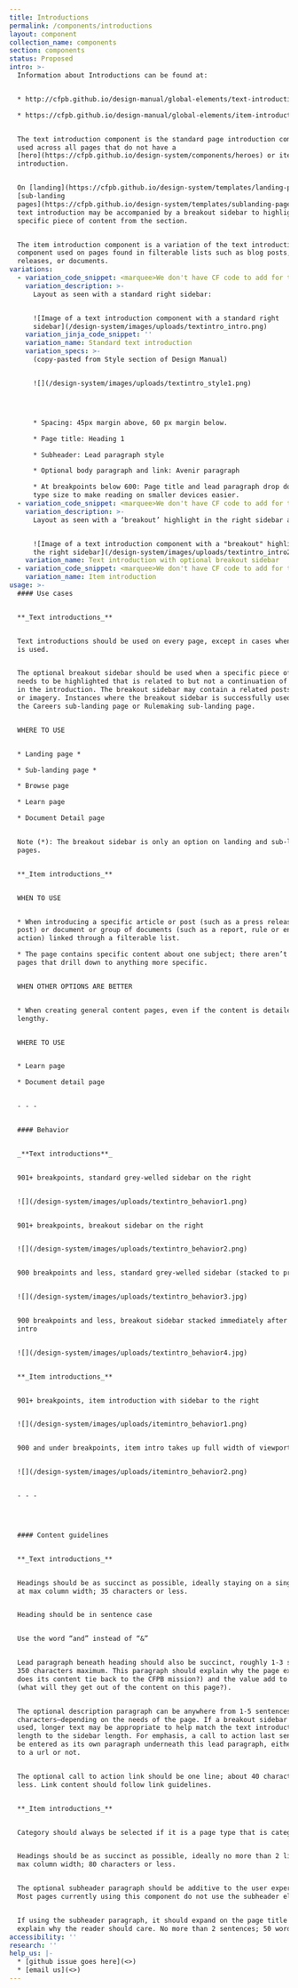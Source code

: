 ```yaml
---
title: Introductions
permalink: /components/introductions
layout: component
collection_name: components
section: components
status: Proposed
intro: >-
  Information about Introductions can be found at:


  * http://cfpb.github.io/design-manual/global-elements/text-introductions.html

  * https://cfpb.github.io/design-manual/global-elements/item-introduction.html


  The text introduction component is the standard page introduction component
  used across all pages that do not have a
  [hero](https://cfpb.github.io/design-system/components/heroes) or item
  introduction.


  On [landing](https://cfpb.github.io/design-system/templates/landing-pages) or
  [sub-landing
  pages](https://cfpb.github.io/design-system/templates/sublanding-pages), the
  text introduction may be accompanied by a breakout sidebar to highlight a
  specific piece of content from the section.


  The item introduction component is a variation of the text introduction
  component used on pages found in filterable lists such as blog posts, press
  releases, or documents.
variations:
  - variation_code_snippet: <marquee>We don't have CF code to add for this.</marquee>
    variation_description: >-
      Layout as seen with a standard right sidebar:


      ![Image of a text introduction component with a standard right
      sidebar](/design-system/images/uploads/textintro_intro.png)
    variation_jinja_code_snippet: ''
    variation_name: Standard text introduction
    variation_specs: >-
      (copy-pasted from Style section of Design Manual)


      ![](/design-system/images/uploads/textintro_style1.png)




      * Spacing: 45px margin above, 60 px margin below.

      * Page title: Heading 1

      * Subheader: Lead paragraph style

      * Optional body paragraph and link: Avenir paragraph

      * At breakpoints below 600: Page title and lead paragraph drop down one
      type size to make reading on smaller devices easier.
  - variation_code_snippet: <marquee>We don't have CF code to add for this.</marquee>
    variation_description: >-
      Layout as seen with a ‘breakout’ highlight in the right sidebar area:


      ![Image of a text introduction component with a "breakout" highlight in
      the right sidebar](/design-system/images/uploads/textintro_intro2.png)
    variation_name: Text introduction with optional breakout sidebar
  - variation_code_snippet: <marquee>We don't have CF code to add for this.</marquee>
    variation_name: Item introduction
usage: >-
  #### Use cases


  **_Text introductions_**


  Text introductions should be used on every page, except in cases when a hero
  is used.


  The optional breakout sidebar should be used when a specific piece of content
  needs to be highlighted that is related to but not a continuation of content
  in the introduction. The breakout sidebar may contain a related posts element
  or imagery. Instances where the breakout sidebar is successfully used include
  the Careers sub-landing page or Rulemaking sub-landing page.


  WHERE TO USE


  * Landing page *

  * Sub-landing page *

  * Browse page

  * Learn page

  * Document Detail page


  Note (*): The breakout sidebar is only an option on landing and sub-landing
  pages.


  **_Item introductions_**


  WHEN TO USE


  * When introducing a specific article or post (such as a press release or blog
  post) or document or group of documents (such as a report, rule or enforcement
  action) linked through a filterable list.

  * The page contains specific content about one subject; there aren’t any child
  pages that drill down to anything more specific.


  WHEN OTHER OPTIONS ARE BETTER


  * When creating general content pages, even if the content is detailed or
  lengthy.


  WHERE TO USE


  * Learn page

  * Document detail page


  - - -


  #### Behavior


  _**Text introductions**_


  901+ breakpoints, standard grey-welled sidebar on the right


  ![](/design-system/images/uploads/textintro_behavior1.png)


  901+ breakpoints, breakout sidebar on the right


  ![](/design-system/images/uploads/textintro_behavior2.png)


  900 breakpoints and less, standard grey-welled sidebar (stacked to prefooter)


  ![](/design-system/images/uploads/textintro_behavior3.jpg)


  900 breakpoints and less, breakout sidebar stacked immediately after text
  intro


  ![](/design-system/images/uploads/textintro_behavior4.jpg)


  **_Item introductions_**


  901+ breakpoints, item introduction with sidebar to the right


  ![](/design-system/images/uploads/itemintro_behavior1.png)


  900 and under breakpoints, item intro takes up full width of viewport


  ![](/design-system/images/uploads/itemintro_behavior2.png)


  - - -




  #### Content guidelines


  **_Text introductions_**


  Headings should be as succinct as possible, ideally staying on a single line
  at max column width; 35 characters or less.


  Heading should be in sentence case


  Use the word “and” instead of “&”


  Lead paragraph beneath heading should also be succinct, roughly 1-3 sentences;
  350 characters maximum. This paragraph should explain why the page exists (how
  does its content tie back to the CFPB mission?) and the value add to the user
  (what will they get out of the content on this page?).


  The optional description paragraph can be anywhere from 1-5 sentences–100-800
  characters–depending on the needs of the page. If a breakout sidebar is being
  used, longer text may be appropriate to help match the text introduction
  length to the sidebar length. For emphasis, a call to action last sentence can
  be entered as its own paragraph underneath this lead paragraph, either linked
  to a url or not.


  The optional call to action link should be one line; about 40 characters or
  less. Link content should follow link guidelines.


  **_Item introductions_**


  Category should always be selected if it is a page type that is categorized.


  Headings should be as succinct as possible, ideally no more than 2 lines at
  max column width; 80 characters or less.


  The optional subheader paragraph should be additive to the user experience.
  Most pages currently using this component do not use the subheader element.


  If using the subheader paragraph, it should expand on the page title and help
  explain why the reader should care. No more than 2 sentences; 50 words.
accessibility: ''
research: ''
help_us: |-
  * [github issue goes here](<>)
  * [email us](<>)
---
```


